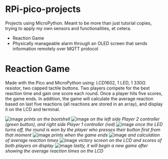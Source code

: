 # RPi-pico-projects
Projects using MicroPython. Meant to be more than just tutorial copies, trying to apply my own sensors and functionalities, et cetera.
- Reaction Game
- Physically manageable alarm through an OLED screen that sends information remotely over MQTT protocol

# Reaction Game

Made with the Pico and MicroPython using: LCD1602, 1 LED, 1 330Ω resistor, two capped tactile buttons. Two players compete for the best reaction time and gain one score each round. Once a player hits five scores, the game ends. In addition, the game will calculate the average reaction based on last five reactions (all reactions are stored in an array), and display it on the LCD and terminal.

![image](https://user-images.githubusercontent.com/87731856/217179677-cc887c50-ea92-4b42-9f22-196381f6eaad.png)
*prints on the bootshell*
![image](https://user-images.githubusercontent.com/87731856/217180184-f67d563e-2eb4-4059-9400-73d95b61e869.png)
*on the left side Player 2 controller (green button), and right side Player 1 controller (red)*
![image](https://user-images.githubusercontent.com/87731856/217179739-0e0ea30c-f2a7-47fc-add9-ff3800f41042.png)
*once the LED turns off, the round is won by the player who presses their button first from that moment*
![image](https://user-images.githubusercontent.com/87731856/217179861-f2f2673a-023a-47de-b43f-ba6000db7ea0.png) 
*prints when the game ends*
![image](https://user-images.githubusercontent.com/87731856/217891107-f5e19b13-69c7-4797-b40a-a70191bce40d.png) 
*and calculation of average reaction times*
![image](https://user-images.githubusercontent.com/87731856/217180328-de646231-6430-4a98-bc42-a7ed0c53aaf9.png)
*victory screen on the LCD and scores of both players on display*
![image](https://user-images.githubusercontent.com/87731856/217895031-88c8585e-3828-490c-905d-32eff490368d.png)
*lastly, it will begin a new game after showing the average reaction times on the LCD*
